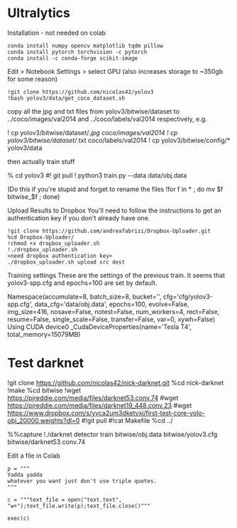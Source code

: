 # Ultralytics

Installation - not needed on colab

    conda install numpy opencv matplotlib tqdm pillow
    conda install pytorch torchvision -c pytorch
    conda install -c conda-forge scikit-image

Edit > Notebook Settings > select GPU (also increases storage to ~350gb for some reason)

    !git clone https://github.com/nicolas42/yolov3
    !bash yolov3/data/get_coco_dataset.sh

copy all the jpg and txt files from yolov3/bitwise/dataset to ../coco/images/val2014 and ../coco/labels/val2014 respectively, e.g.


!    cp yolov3/bitwise/dataset/*.jpg coco/images/val2014
!    cp yolov3/bitwise/dataset/*.txt coco/labels/val2014
!    cp yolov3/bitwise/config/* yolov3/data

then actually train stuff

%    cd yolov3
#!    git pull
!    python3 train.py --data data/obj.data


(Do this if you're stupid and forget to rename the files
!for f in * ; do mv $f bitwise_$f ; done)

Upload Results to Dropbox
You'll need to follow the instructions to get an authentication key if you don't already have one.

    !git clone https://github.com/andreafabrizi/Dropbox-Uploader.git
    %cd Dropbox-Uploader/
    !chmod +x dropbox_uploader.sh
    !./dropbox_uploader.sh
    <need dropbox authentication key>
    ./dropbox_uploader.sh upload src dest


Training settings
These are the settings of the previous train. It seems that yolov3-spp.cfg and epochs=100 are set by default.

Namespace(accumulate=8, batch_size=8, bucket='', cfg='cfg/yolov3-spp.cfg', data_cfg='data/obj.data', epochs=100, evolve=False, img_size=416, nosave=False, notest=False, num_workers=4, rect=False, resume=False, single_scale=False, transfer=False, var=0, xywh=False)
Using CUDA device0 _CudaDeviceProperties(name='Tesla T4', total_memory=15079MB)



# Test darknet
!git clone https://github.com/nicolas42/nick-darknet.git
%cd nick-darknet
!make
%cd bitwise
!wget https://pjreddie.com/media/files/darknet53.conv.74
#wget https://pjreddie.com/media/files/darknet19_448.conv.23
#wget https://www.dropbox.com/s/yvca2um3dketvxi/first-test-core-yolo-obj_20000.weights?dl=0
#!git pull
#!cat Makefile
%cd ../

%%capture
!./darknet detector train bitwise/obj.data bitwise/yolov3.cfg bitwise/darknet53.conv.74

Edit a file in Colab

    p = """
    Yadda yadda
    whatever you want just don't use triple quotes.
    """

    c = """text_file = open("text.text", "w+");text_file.write(p);text_file.close()""" 

    exec(c)


